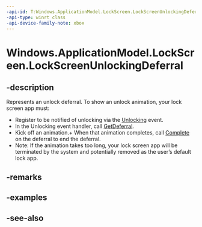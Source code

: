 ```yaml
---
-api-id: T:Windows.ApplicationModel.LockScreen.LockScreenUnlockingDeferral
-api-type: winrt class
-api-device-family-note: xbox
---
```


<!-- Class syntax.
public class LockScreenUnlockingDeferral : Windows.ApplicationModel.LockScreen.ILockScreenUnlockingDeferral
-->

# Windows.ApplicationModel.LockScreen.LockScreenUnlockingDeferral

## -description
Represents an unlock deferral.
To show an unlock animation, your lock screen app must:

+ Register to be notified of unlocking via the [Unlocking](lockapplicationhost_unlocking.md) event.
+ In the Unlocking event handler, call [GetDeferral](lockscreenunlockingeventargs_getdeferral.md).
+ Kick off an animation.+ When that animation completes, call [Complete](lockscreenunlockingdeferral_complete.md) on the deferral to end the deferral.
+ Note: If the animation takes too long, your lock screen app will be terminated by the system and potentially removed as the user’s default lock app.



## -remarks


## -examples

## -see-also
